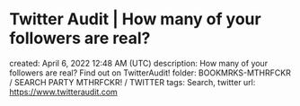# Twitter Audit | How many of your followers are real?

created: April 6, 2022 12:48 AM (UTC)
description: How many of your followers are real? Find out on TwitterAudit!
folder: BOOKMRKS-MTHRFCKR / SEARCH PARTY MTHRFCKR! / TWITTER
tags: Search, twitter
url: https://www.twitteraudit.com